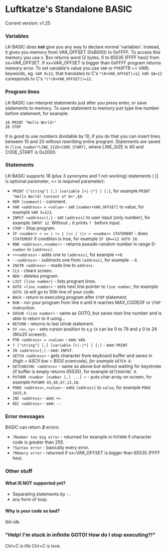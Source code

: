 # Luftkatze's Standalone BASIC

Current version: v1.25

### Variables
LK-BASIC does **not** give you any way to declare normal 'variables'. Instead, it gives you memory from VAR_OFFSET (0xB000) to 0xFFFF. To access this memory you use `$`. $xx returns word (2 bytes, 0 to 65535 (FFFF hex)) from xx+VAR_OFFSET. If xx+VAR_OFFSET is bigger than 0xFFFF program returns memory error. To set variable's value you use `VAR` or `PTR`(PTR == VAR) keywords, eg. `VAR 0=12`, that translates to C's `*(0+VAR_OFFSET)=12`. `VAR $0=12` coresponds to C's `*(*(0+VAR_OFFSET))=12`.
### Program lines
LK-BASIC can interpret statements just after you press enter, or save statements to memory. To save statement to memory just type line number before statement, for example:
```
10 PRINT "Hello World!"
20 STOP
```
It is good to use numbers dividable by 10, if you do that you can insert lines between 10 and 20 without rewritting entire program. Statements are saved in `[line_number*LINE_SIZE+CODE_START]`, where LINE_SIZE is 40 and CODE_START is 0x2000.
### Statements
LK-BASIC supports 18 (plus 3 synonyms and 1 not working) statements ( [] is optional parameter, <> is required parameter):
- `PRINT ["string"] [,] [variable [+|-|*] ] [;]`, for example `PRINT "Hello World! Content of 0=",$0`.
- `REM [comment]` - comment.
- `VAR <address> = <value>` - set `[number+VAR_OFFSET]` to value, for example `VAR 5=123`.
- `INPUT <address>[;]` - set `[address]` to user input (only number), for example `INPUT 12`. Without `;` it prints `? ` before input.
- `STOP` - Stop program.
- `IF <number> < == | != | \\< | \\> > <number> STATEMENT` - does `STATEMENT` if condition is true, for example `IF $0==12 GOTO 10`.
- `RND <address>,<number>` - returns pseudo-random number in range 0-`number` in `[address]`.
- `++<address>` - adds one to `[address]`, for example `++0`.
- `--<address>` - subtracts one from `[address]`, for example `--0`.
- `INSTR <address>` - reads line to `address`.
- `CLS` - clears screen.
- `NEW` - deletes program.
- `LIST [line number]` - lists program lines.
- `GOTO <line number>` - sets next line pointer to `line number`, for example `GOTO 10` will go to 10th line of your code.
- `BACK` - return to executing program after `STOP` statement.
- `RUN` - run your program from line `0` until it reaches MAX_CODEOF or `STOP` instruction.
- `GOSUB <line number>` - same as GOTO, but saves next line number and is able to return to it using...
- `RETURN` - returns to last `GOSUB` statement.
- `XY <x>,<y>` - sets cursor position to x,y (x can be 0 to 79 and y 0 to 24 (80x25 screen)).
- `PTR <address> = <value>` - see: `VAR`.
- `? ["string"] [,] [variable [+|-|*] ] [;]` - see: `PRINT`.
- `IN <address>[;]` - see: `INPUT`.
- `GETCH <address>` - gets character from keyboard buffer and saves in <address> (high = ASCII low = BIOS scancode), for example `GETCH 0`.
- `GETCHASYNC <address>` - same as above but without waiting for keystroke (if buffer is empty returns 65535), for example `GETCHASYNC 0`.
- `PUTARR <number [number [,] ...] >` - puts char array on screen, for example `PUTARR 65,66,67,13,10`.
- `POKE <address>,<value>` - sets `[address]` to `value`, for example `POKE 1025,0`.
- `INC <address>` - see: `++`.
- `DEC <address>` - see: `--`.

### Error messages
BASIC can return ***3*** errors:
- `?Number too big error` - returned for example in `PUTARR` if character code is greater than 255.
- `?Syntax error` - basically every error.
- `?Memory error` - returned if xx+VAR_OFFSET is bigger than 65535 (FFFF hex).
### Other stuff
#### What IS NOT supported yet?
- Separating statements by `:`.
- any form of loop.
#### Why is your code so bad?
tbh idk.
### "Help! I'm stuck in infinite GOTO! How do I stop executing?!"
Ctrl+C is life Ctrl+C is love.
